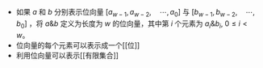 - 如果 $a$ 和 $b$ 分别表示位向量 $\left[a_{w-1}, a_{w-2}, \quad \cdots, a_{0}\right]$ 与 $\left[b_{w-1}, b_{w-2}, \quad \cdots, b_{0}\right]$ ，将 $a \& b$ 定义为长度为 $w$ 的位向量，其中第 $i$ 个元素为 $a_{i} \& b_{i},\;0 \leqslant i<w$。
- 位向量的每个元素可以表示成一个[[位]]
- 利用位向量可以表示[[有限集合]]
